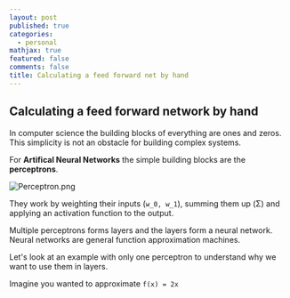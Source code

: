 ```yaml
---
layout: post
published: true
categories:
  - personal
mathjax: true
featured: false
comments: false
title: Calculating a feed forward net by hand
---
```

## Calculating a feed forward network by hand

In computer science the building blocks of everything are ones and zeros. This simplicity is not an obstacle for building complex systems.

For **Artifical Neural Networks** the simple building blocks are the **perceptrons**.

![Perceptron.png]({{site.baseurl}}/images/Perceptron.png)

They work by weighting their inputs (`w_0, w_1`), summing them up (Σ) and applying an activation function to the output.

Multiple perceptrons forms layers and the layers form a neural network. Neural networks are general function approximation machines.

Let's look at an example with only one perceptron to understand why we want to use them in layers.

Imagine you wanted to approximate `f(x) = 2x`







